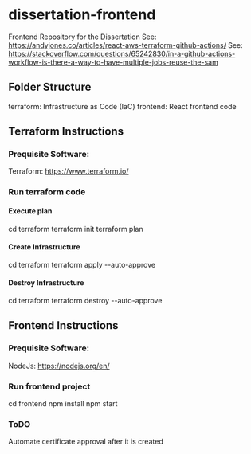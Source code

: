 # dissertation-frontend
Frontend Repository for the Dissertation
See: https://andyjones.co/articles/react-aws-terraform-github-actions/
See: https://stackoverflow.com/questions/65242830/in-a-github-actions-workflow-is-there-a-way-to-have-multiple-jobs-reuse-the-sam

## Folder Structure
terraform: Infrastructure as Code (IaC)
frontend: React frontend code

## Terraform Instructions
### Prequisite Software:
Terraform: https://www.terraform.io/

### Run terraform code
#### Execute plan
cd terraform
terraform init
terraform plan

#### Create Infrastructure
cd terraform
terraform apply --auto-approve

#### Destroy Infrastructure
cd terraform
terraform destroy --auto-approve


## Frontend Instructions
### Prequisite Software:
NodeJs: https://nodejs.org/en/

### Run frontend project
cd frontend
npm install
npm start

### ToDO
Automate certificate approval after it is created